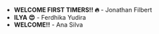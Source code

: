 * **WELCOME FIRST TIMERS!! :fire:** - Jonathan Filbert
* **ILYA :heart_eyes:** - Ferdhika Yudira
* **WELCOME!!** - Ana Silva
